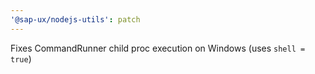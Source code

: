 ```yaml
---
'@sap-ux/nodejs-utils': patch
---
```


Fixes CommandRunner child proc execution on Windows (uses `shell = true`)
